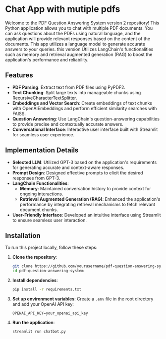 # Chat App with mutiple pdfs

Welcome to the PDF Question Answering System version 2 repository! This Python application allows you to chat with multiple PDF documents. You can ask questions about the PDFs using natural language, and the application will provide relevant responses based on the content of the documents. This app utilizes a language model to generate accurate answers to your queries. this version Utilizes LangChain's functionalities such as memory and retrieval augmented generation (RAG) to boost the application's performance and reliability.

## Features
- **PDF Parsing**: Extract text from PDF files using PyPDF2.
- **Text Chunking**: Split large texts into manageable chunks using RecursiveCharacterTextSplitter.
- **Embeddings and Vector Search**: Create embeddings of text chunks with OpenAIEmbeddings and perform efficient similarity searches with FAISS.
- **Question Answering**: Use LangChain's question-answering capabilities to provide precise and contextually accurate answers.
- **Conversational Interface**: Interactive user interface built with Streamlit for seamless user experience.


## Implementation Details

- **Selected LLM**: Utilized GPT-3 based on the application's requirements for generating accurate and context-aware responses.
- **Prompt Design**: Designed effective prompts to elicit the desired responses from GPT-3.
- **LangChain Functionalities**:
  - **Memory**: Maintained conversation history to provide context for ongoing interactions.
  - **Retrieval Augmented Generation (RAG)**: Enhanced the application's performance by integrating retrieval mechanisms to fetch relevant document chunks.
- **User-Friendly Interface**: Developed an intuitive interface using Streamlit to ensure seamless user interaction.


## Installation

To run this project locally, follow these steps:

1. **Clone the repository**:
    ```bash
    git clone https://github.com/yourusername/pdf-question-answering-system.git
    cd pdf-question-answering-system
    ```

2. **Install dependencies**:
    ```bash
    pip install -r requirements.txt
    ```

3. **Set up environment variables**:
    Create a `.env` file in the root directory and add your OpenAI API key:
    ```
    OPENAI_API_KEY=your_openai_api_key
    ```

4. **Run the application**:
    ```bash
    streamlit run chatbot.py
    ```
